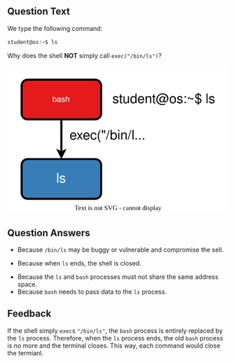 ## Question Text

We type the following command:
```bash
student@os:~$ ls
```
Why does the shell **NOT** simply call `exec("/bin/ls")`?

![Bash exec](../media/exec.svg)

## Question Answers

- Because `/bin/ls` may be buggy or vulnerable and compromise the sell.
+ Because when `ls` ends, the shell is closed.
- Because the `ls` and `bash` processes must not share the same address space.
- Because `bash` needs to pass data to the `ls` process.

## Feedback

If the shell simply `exec`s `"/bin/ls"`, the `bash` process is entirely replaced by the `ls` process.
Therefore, when the `ls` process ends, the old `bash` process is no more and the terminal closes.
This way, each command would close the termianl.
